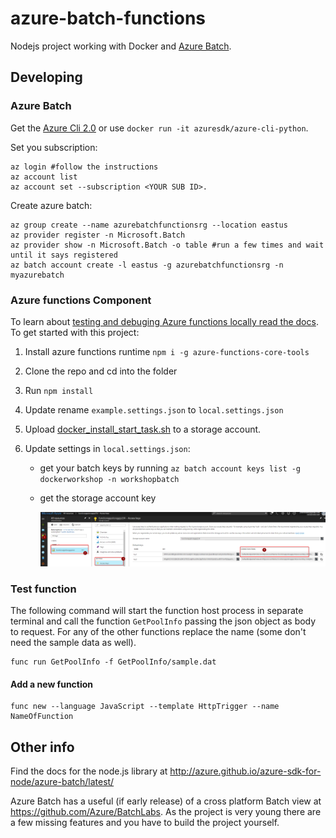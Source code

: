 # azure-batch-functions
Nodejs project working with Docker and [Azure Batch](https://azure.microsoft.com/en-us/services/batch/).

## Developing

### Azure Batch
Get the [Azure Cli 2.0](https://docs.microsoft.com/en-us/cli/azure/overview) or use ```docker run -it azuresdk/azure-cli-python```.

Set you subscription:

```
az login #follow the instructions
az account list
az account set --subscription <YOUR SUB ID>.  
```

Create azure batch:

```
az group create --name azurebatchfunctionsrg --location eastus
az provider register -n Microsoft.Batch
az provider show -n Microsoft.Batch -o table #run a few times and wait until it says registered
az batch account create -l eastus -g azurebatchfunctionsrg -n myazurebatch
```

### Azure functions Component
To learn about [testing and debuging Azure functions locally read the docs](https://docs.microsoft.com/en-us/azure/azure-functions/functions-run-local).  To get started with this project:

1. Install azure functions runtime ```npm i -g azure-functions-core-tools```
2. Clone the repo and cd into the folder
3.  Run ```npm install```
4. Update rename  ```example.settings.json``` to ```local.settings.json```
5. Upload [docker_install_start_task.sh](docker/docker_install_start_task.sh) to a storage account.
6. Update settings in ```local.settings.json```:

    - get your batch keys by running ```az batch account keys list -g dockerworkshop -n workshopbatch```
    - get the storage account key

        ![get your storage keys in azure portal](/Assets/storage-keys-howto.png)

### Test function
The following command will start the function host process in separate terminal and call the function ```GetPoolInfo``` passing the json object as body to request.  For any of the other functions replace the name (some don't need the sample data as well). 

```
func run GetPoolInfo -f GetPoolInfo/sample.dat
```

#### Add a new function

```
func new --language JavaScript --template HttpTrigger --name NameOfFunction
```

## Other info
Find the docs for the node.js library at http://azure.github.io/azure-sdk-for-node/azure-batch/latest/

Azure Batch has a useful (if early release) of a cross platform Batch view at https://github.com/Azure/BatchLabs.  As the project is very young there are a few missing features and you have to build the project yourself.
